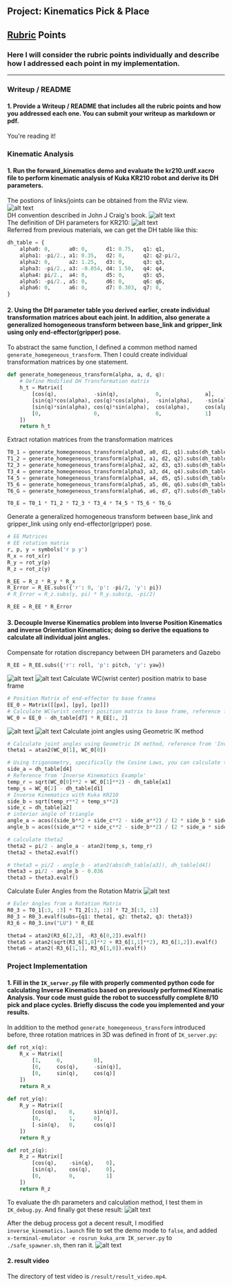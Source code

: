 ## Project: Kinematics Pick & Place


[//]: # (Image References)

[image1]: ./result/viz.png
[image2]: ./result/dh.png
[image3]: ./result/fk_dh.png
[image4]: ./result/position_frame.png
[image5]: ./result/position_frame2.png
[image6]: ./result/orientation_frame.png
[image7]: ./result/wc.png
[image8]: ./result/euler.png
[image9]: ./result/debug.png
[image10]: ./result/pick_result.png

## [Rubric](https://review.udacity.com/#!/rubrics/972/view) Points
### Here I will consider the rubric points individually and describe how I addressed each point in my implementation.  

---
### Writeup / README

#### 1. Provide a Writeup / README that includes all the rubric points and how you addressed each one.  You can submit your writeup as markdown or pdf.  

You're reading it!

### Kinematic Analysis
#### 1. Run the forward_kinematics demo and evaluate the kr210.urdf.xacro file to perform kinematic analysis of Kuka KR210 robot and derive its DH parameters.

The postions of links/joints can be obtained from the RViz view.  
![alt text][image1]  
DH convention described in John J Craig's book.
![alt text][image2]  
The definition of DH parameters for KR210:
![alt text][image3]  
Referred from previous materials, we can get the DH table like this:
```python
dh_table = {
    alpha0: 0,      a0: 0,      d1: 0.75,   q1: q1,
    alpha1: -pi/2., a1: 0.35,   d2: 0,      q2: q2-pi/2,
    alpha2: 0,      a2: 1.25,   d3: 0,      q3: q3,
    alpha3: -pi/2., a3: -0.054, d4: 1.50,   q4: q4,
    alpha4: pi/2.,  a4: 0,      d5: 0,      q5: q5,
    alpha5: -pi/2., a5: 0,      d6: 0,      q6: q6,
    alpha6: 0,      a6: 0,      d7: 0.303,  q7: 0,
}
```

#### 2. Using the DH parameter table you derived earlier, create individual transformation matrices about each joint. In addition, also generate a generalized homogeneous transform between base_link and gripper_link using only end-effector(gripper) pose.

To abstract the same function, I defined a common method named `generate_homegeneous_transform`. Then I could create individual transformation matrices by one statement.
```python
def generate_homegeneous_transform(alpha, a, d, q):
    # Define Modified DH Transformation matrix
    h_t = Matrix([
        [cos(q),            -sin(q),            0,              a],
        [sin(q)*cos(alpha), cos(q)*cos(alpha),  -sin(alpha),    -sin(alpha)*d],
        [sin(q)*sin(alpha), cos(q)*sin(alpha),  cos(alpha),     cos(alpha)*d],
        [0,                 0,                  0,              1]
    ])
    return h_t
```

Extract rotation matrices from the transformation matrices  
```python
T0_1 = generate_homegeneous_transform(alpha0, a0, d1, q1).subs(dh_table)
T1_2 = generate_homegeneous_transform(alpha1, a1, d2, q2).subs(dh_table)
T2_3 = generate_homegeneous_transform(alpha2, a2, d3, q3).subs(dh_table)
T3_4 = generate_homegeneous_transform(alpha3, a3, d4, q4).subs(dh_table)
T4_5 = generate_homegeneous_transform(alpha4, a4, d5, q5).subs(dh_table)
T5_6 = generate_homegeneous_transform(alpha5, a5, d6, q6).subs(dh_table)
T6_G = generate_homegeneous_transform(alpha6, a6, d7, q7).subs(dh_table)

T0_E = T0_1 * T1_2 * T2_3 * T3_4 * T4_5 * T5_6 * T6_G
```

Generate a generalized homogeneous transform between base_link and gripper_link using only end-effector(gripper) pose.
```python
# EE Matrices
# EE rotation matrix
r, p, y = symbols('r p y')
R_x = rot_x(r)
R_y = rot_y(p)
R_z = rot_z(y)

R_EE = R_z * R_y * R_x
R_Error = R_EE.subs({'r': 0, 'p': -pi/2, 'y': pi})
# R_Error = R_z.subs(y, pi) * R_y.subs(p, -pi/2)

R_EE = R_EE * R_Error
```

#### 3. Decouple Inverse Kinematics problem into Inverse Position Kinematics and inverse Orientation Kinematics; doing so derive the equations to calculate all individual joint angles.

Compensate for rotation discrepancy between DH parameters and Gazebo
```python
R_EE = R_EE.subs({'r': roll, 'p': pitch, 'y': yaw})
```

![alt text][image6]
![alt text][image7]
Calculate WC(wrist center) position matrix to base frame
```python
# Position Matrix of end-effector to base framea
EE_0 = Matrix([[px], [py], [pz]])
# Calculate WC(wrist center) position matrix to base frame, reference from 'Inverse Kinematics' section, d7 = 0.303
WC_0 = EE_0 - dh_table[d7] * R_EE[:, 2]
```
![alt text][image4]
![alt text][image5]
Calculate joint angles using Geometric IK method
```python
# Calculate joint angles using Geometric IK method, reference from 'Inverse Kinematics Example' section
theta1 = atan2(WC_0[1], WC_0[0])

# Using trigonometry, specifically the Cosine Laws, you can calculate theta 2 and theta 3.
side_a = dh_table[d4]
# Reference from 'Inverse Kinematics Example'
temp_r = sqrt(WC_0[0]**2 + WC_0[1]**2) - dh_table[a1]
temp_s = WC_0[2] - dh_table[d1]
# Inverse Kinematics with Kuka KR210
side_b = sqrt(temp_r**2 + temp_s**2)
side_c = dh_table[a2]
# interior angle of triangle
angle_a = acos((side_b**2 + side_c**2 - side_a**2) / (2 * side_b * side_c))
angle_b = acos((side_a**2 + side_c**2 - side_b**2) / (2 * side_a * side_c))

# calculate theta2
theta2 = pi/2 - angle_a - atan2(temp_s, temp_r)
theta2 = theta2.evalf()

# theta3 = pi/2 - angle_b - atan2(abs(dh_table[a3]), dh_table[d4])
theta3 = pi/2 - angle_b - 0.036
theta3 = theta3.evalf()
```

Calculate Euler Angles from the Rotation Matrix
![alt text][image8]
```python
# Euler Angles from a Rotation Matrix
R0_3 = T0_1[:3, :3] * T1_2[:3, :3] * T2_3[:3, :3]
R0_3 = R0_3.evalf(subs={q1: theta1, q2: theta2, q3: theta3})
R3_6 = R0_3.inv("LU") * R_EE

theta4 = atan2(R3_6[2,2], -R3_6[0,2]).evalf()
theta5 = atan2(sqrt(R3_6[1,0]**2 + R3_6[1,1]**2), R3_6[1,2]).evalf()
theta6 = atan2(-R3_6[1,1], R3_6[1,0]).evalf()
```


### Project Implementation

#### 1. Fill in the `IK_server.py` file with properly commented python code for calculating Inverse Kinematics based on previously performed Kinematic Analysis. Your code must guide the robot to successfully complete 8/10 pick and place cycles. Briefly discuss the code you implemented and your results. 
In addition to the method `generate_homegeneous_transform` introduced before, three rotation matrices in 3D was defined in front of `IK_server.py`:
```python
def rot_x(q):
    R_x = Matrix([
        [1,     0,          0],
        [0,     cos(q),     -sin(q)],
        [0,     sin(q),     cos(q)]
    ])
    return R_x
    
def rot_y(q):              
    R_y = Matrix([
        [cos(q),    0,      sin(q)],
        [0,         1,      0],
        [-sin(q),   0,      cos(q)]
    ])
    return R_y

def rot_z(q):    
    R_z = Matrix([
        [cos(q),    -sin(q),    0],
        [sin(q),    cos(q),     0],
        [0,         0,          1]
    ])
    return R_z
```


To evaluate the dh parameters and calculation method, I test them in `IK_debug.py`. And finally got these result:
![alt text][image9]


After the debug process got a decent result, I modified `inverse_kinematics.launch` file to set the demo mode to `false`, and added `x-terminal-emulator -e rosrun kuka_arm IK_server.py` to  `./safe_spawner.sh`, then ran it. 
![alt text][image10]


#### 2. result video
The directory of test video is `/result/result_video.mp4`.  


